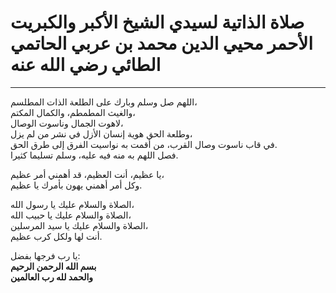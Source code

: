 # صلاة الذاتية لسيدي الشيخ الأكبر والكبريت الأحمر محيي الدين محمد بن عربي الحاتمي الطائي رضي الله عنه
----------------

اللهم صل وسلم وبارك على الطلعة الذات المطلسم،  
والغيث المطمطم، والكمال المكتم،  
لاهوت الجمال وناسوت الوصال،  
وطلعة الحق هوية إنسان الأزل في نشر من لم يزل،  
في قاب ناسوت وصال القرب، من أقمت به نواسيت الفرق إلى طرق الحق.  
فصل اللهم به منه فيه عليه، وسلم تسليما كثيرا.  

يا عظيم، أنت العظيم، قد أهمني أمر عظيم،  
وكل أمر أهمني يهون بأمرك يا عظيم.  

الصلاة والسلام عليك يا رسول الله،  
الصلاة والسلام عليك يا حبيب الله،  
الصلاة والسلام عليك يا سيد المرسلين،  
أنت لها ولكل كرب عظيم.  

يا رب فرجها بفضل:  
**بسم الله الرحمن الرحيم**  
**والحمد لله رب العالمين**
